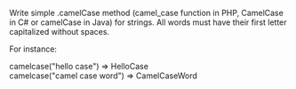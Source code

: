 Write simple .camelCase method (camel_case function in PHP, CamelCase in C# or camelCase in Java) for strings. All words must have their first letter capitalized without spaces.

For instance:

camelcase("hello case") => HelloCase<br>
camelcase("camel case word") => CamelCaseWord<br>
